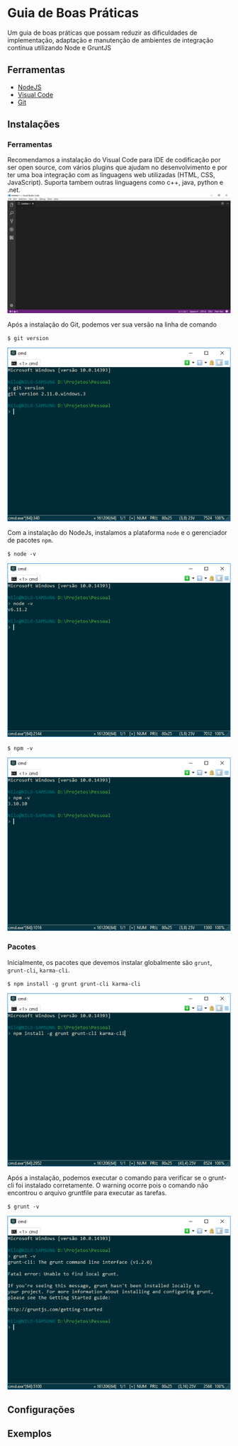 # Guia de Boas Práticas
Um guia de boas práticas que possam reduzir as dificuldades de implementação, adaptação e manutenção de ambientes de integração contínua utilizando Node e GruntJS

## Ferramentas
* [NodeJS](https://nodejs.org/en/download/)
* [Visual Code](https://code.visualstudio.com/Download)
* [Git](https://git-scm.com/downloads)

## Instalações
### Ferramentas
Recomendamos a instalação do Visual Code para IDE de codificação por ser open source, com vários plugins que ajudam no desenvolvimento e por ter uma boa integração com as linguagens web utilizadas (HTML, CSS, JavaScript). Suporta tambem outras linguagens como c++, java, python e .net.
![Visual Code](/img/VisualCode.png)

Após a instalação do Git, podemos ver sua versão na linha de comando
```shell
$ git version
```
![Versão do Git](/img/VersaoGit.png)

Com a instalação do NodeJs, instalamos a plataforma `node` e o gerenciador de pacotes `npm`.
```shell
$ node -v
```
![Versão do Node](/img/NodeVersion.png)
```shell
$ npm -v
```
![Versão do Npm](/img/NpmVersion.png)

### Pacotes
Inicialmente, os pacotes que devemos instalar globalmente são `grunt`, `grunt-cli`, `karma-cli`.
```shell
$ npm install -g grunt grunt-cli karma-cli
```
![Setup Inicial](/img/InitialSetup.png)

Após a instalação, podemos executar o comando para verificar se o grunt-cli foi instalado corretamente. O warning ocorre pois o comando não encontrou o arquivo gruntfile para executar as tarefas.
```shell
$ grunt -v
```
![Versão do Grunt](/img/GruntCli.png)

## Configurações


## Exemplos
